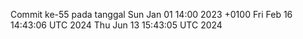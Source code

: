Commit ke-55 pada tanggal Sun Jan 01 14:00 2023 +0100
Fri Feb 16 14:43:06 UTC 2024
Thu Jun 13 15:43:05 UTC 2024

